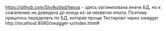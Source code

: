 https://github.com/ShylkoVad/itexus - здесь организована иначе БД, но к сожалению не доведена до конца из-за нехватки опыта. Поэтому пришлось переделать по БД, которая проще
Тестировл через swagger http://localhost:8080/swagger-ui/index.html#
